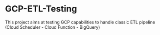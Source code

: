 # GCP-ETL-Testing
This project aims at testing GCP capabilities to handle classic ETL pipeline (Cloud Scheduler - Cloud Function - BigQuery) 
